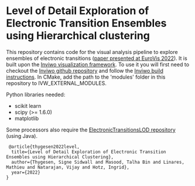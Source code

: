# Level of Detail Exploration of Electronic Transition Ensembles using Hierarchical clustering

This repository contains code for the visual analysis pipeline to explore ensembles of electronic transitions ([paper presented at EuroVis 2022](https://diglib.eg.org/bitstream/handle/10.1111/cgf14544/v41i3pp333-344.pdf)).
It is built upon the [Inviwo visualization framework](https://inviwo.org/). To use it you will first need to checkout the [Inviwo github repository](https://github.com/inviwo/inviwo) and follow the [Inviwo build instructions](https://inviwo.org/manual-gettingstarted-build.html).
In CMake, add the path to the 'modules' folder in this repository to IVW_EXTERNAL_MODULES.

Python libraries needed:
- scikit learn
- scipy (>= 1.6.0)
- matplotlib

Some processors also require the [ElectronicTransitionsLOD repository](https://github.com/tbmasood/ElectronicTransitionsLOD) (using Java).

```
 @article{thygesen2022level,
  title={Level of Detail Exploration of Electronic Transition Ensembles using Hierarchical Clustering},
  author={Thygesen, Signe Sidwall and Masood, Talha Bin and Linares, Mathieu and Natarajan, Vijay and Hotz, Ingrid},
  year={2022}
}
```
